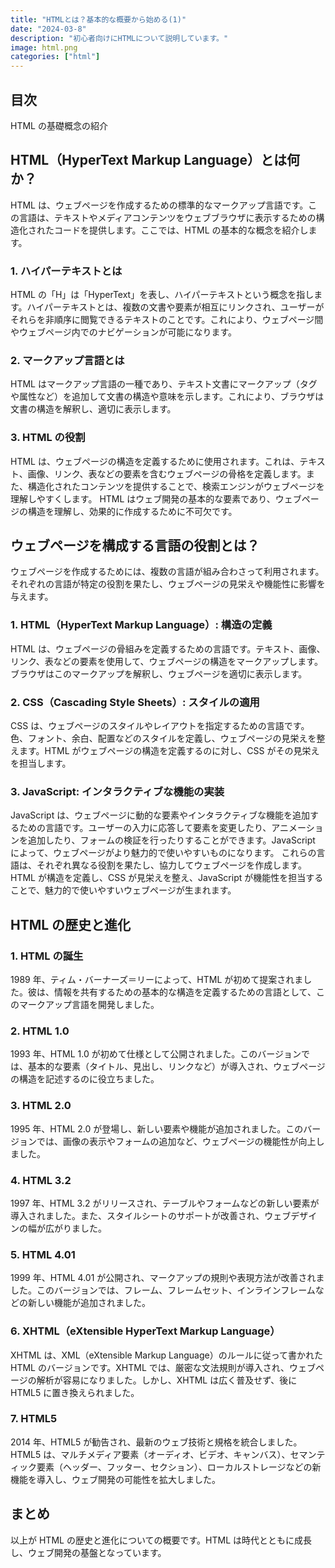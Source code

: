 ```yaml
---
title: "HTMLとは？基本的な概要から始める(1)"
date: "2024-03-8"
description: "初心者向けにHTMLについて説明しています。"
image: html.png
categories: ["html"]
---
```


## 目次

HTML の基礎概念の紹介

## HTML（HyperText Markup Language）とは何か？

HTML は、ウェブページを作成するための標準的なマークアップ言語です。この言語は、テキストやメディアコンテンツをウェブブラウザに表示するための構造化されたコードを提供します。ここでは、HTML の基本的な概念を紹介します。

### 1. ハイパーテキストとは

HTML の「H」は「HyperText」を表し、ハイパーテキストという概念を指します。ハイパーテキストとは、複数の文書や要素が相互にリンクされ、ユーザーがそれらを非順序に閲覧できるテキストのことです。これにより、ウェブページ間やウェブページ内でのナビゲーションが可能になります。

### 2. マークアップ言語とは

HTML はマークアップ言語の一種であり、テキスト文書にマークアップ（タグや属性など）を追加して文書の構造や意味を示します。これにより、ブラウザは文書の構造を解釈し、適切に表示します。

### 3. HTML の役割

HTML は、ウェブページの構造を定義するために使用されます。これは、テキスト、画像、リンク、表などの要素を含むウェブページの骨格を定義します。また、構造化されたコンテンツを提供することで、検索エンジンがウェブページを理解しやすくします。
HTML はウェブ開発の基本的な要素であり、ウェブページの構造を理解し、効果的に作成するために不可欠です。

## ウェブページを構成する言語の役割とは？

ウェブページを作成するためには、複数の言語が組み合わさって利用されます。それぞれの言語が特定の役割を果たし、ウェブページの見栄えや機能性に影響を与えます。

### 1. HTML（HyperText Markup Language）: 構造の定義

HTML は、ウェブページの骨組みを定義するための言語です。テキスト、画像、リンク、表などの要素を使用して、ウェブページの構造をマークアップします。ブラウザはこのマークアップを解釈し、ウェブページを適切に表示します。

### 2. CSS（Cascading Style Sheets）: スタイルの適用

CSS は、ウェブページのスタイルやレイアウトを指定するための言語です。色、フォント、余白、配置などのスタイルを定義し、ウェブページの見栄えを整えます。HTML がウェブページの構造を定義するのに対し、CSS がその見栄えを担当します。

### 3. JavaScript: インタラクティブな機能の実装

JavaScript は、ウェブページに動的な要素やインタラクティブな機能を追加するための言語です。ユーザーの入力に応答して要素を変更したり、アニメーションを追加したり、フォームの検証を行ったりすることができます。JavaScript によって、ウェブページがより魅力的で使いやすいものになります。
これらの言語は、それぞれ異なる役割を果たし、協力してウェブページを作成します。HTML が構造を定義し、CSS が見栄えを整え、JavaScript が機能性を担当することで、魅力的で使いやすいウェブページが生まれます。

## HTML の歴史と進化

### 1. HTML の誕生

1989 年、ティム・バーナーズ＝リーによって、HTML が初めて提案されました。彼は、情報を共有するための基本的な構造を定義するための言語として、このマークアップ言語を開発しました。

### 2. HTML 1.0

1993 年、HTML 1.0 が初めて仕様として公開されました。このバージョンでは、基本的な要素（タイトル、見出し、リンクなど）が導入され、ウェブページの構造を記述するのに役立ちました。

### 3. HTML 2.0

1995 年、HTML 2.0 が登場し、新しい要素や機能が追加されました。このバージョンでは、画像の表示やフォームの追加など、ウェブページの機能性が向上しました。

### 4. HTML 3.2

1997 年、HTML 3.2 がリリースされ、テーブルやフォームなどの新しい要素が導入されました。また、スタイルシートのサポートが改善され、ウェブデザインの幅が広がりました。

### 5. HTML 4.01

1999 年、HTML 4.01 が公開され、マークアップの規則や表現方法が改善されました。このバージョンでは、フレーム、フレームセット、インラインフレームなどの新しい機能が追加されました。

### 6. XHTML（eXtensible HyperText Markup Language）

XHTML は、XML（eXtensible Markup Language）のルールに従って書かれた HTML のバージョンです。XHTML では、厳密な文法規則が導入され、ウェブページの解析が容易になりました。しかし、XHTML は広く普及せず、後に HTML5 に置き換えられました。

### 7. HTML5

2014 年、HTML5 が勧告され、最新のウェブ技術と規格を統合しました。HTML5 は、マルチメディア要素（オーディオ、ビデオ、キャンバス）、セマンティック要素（ヘッダー、フッター、セクション）、ローカルストレージなどの新機能を導入し、ウェブ開発の可能性を拡大しました。

## まとめ

以上が HTML の歴史と進化についての概要です。HTML は時代とともに成長し、ウェブ開発の基盤となっています。
